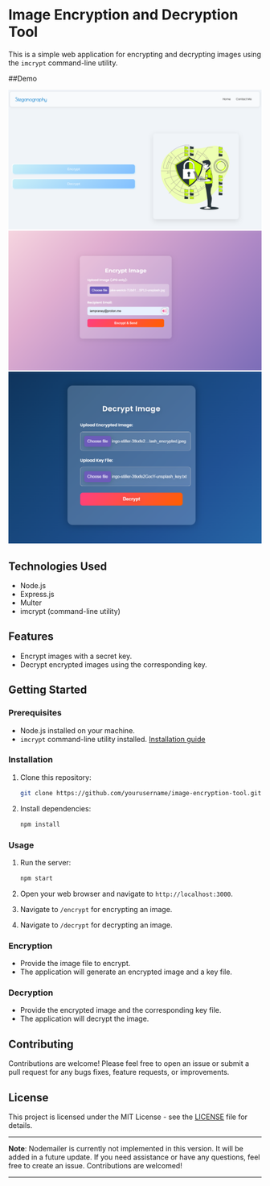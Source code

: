 

# Image Encryption and Decryption Tool

This is a simple web application for encrypting and decrypting images using the `imcrypt` command-line utility.

##Demo

![WelcomePage](./ss1.png)
![Encryption](./ss2.png)
![Decryption](./ss3.png)

## Technologies Used

- Node.js
- Express.js
- Multer
- imcrypt (command-line utility)

## Features

- Encrypt images with a secret key.
- Decrypt encrypted images using the corresponding key.

## Getting Started

### Prerequisites

- Node.js installed on your machine.
- `imcrypt` command-line utility installed. [Installation guide]([https://example.com/imcrypt-installation](https://www.npmjs.com/package/imcrypt))

### Installation

1. Clone this repository:

   ```bash
   git clone https://github.com/yourusername/image-encryption-tool.git
   ```

2. Install dependencies:

   ```bash
   npm install
   ```

### Usage

1. Run the server:

   ```bash
   npm start
   ```

2. Open your web browser and navigate to `http://localhost:3000`.

3. Navigate to `/encrypt` for encrypting an image.
   
4. Navigate to `/decrypt` for decrypting an image.

### Encryption

- Provide the image file to encrypt.
- The application will generate an encrypted image and a key file.

### Decryption

- Provide the encrypted image and the corresponding key file.
- The application will decrypt the image.

## Contributing

Contributions are welcome! Please feel free to open an issue or submit a pull request for any bugs fixes, feature requests, or improvements.

## License

This project is licensed under the MIT License - see the [LICENSE](LICENSE) file for details.

---

**Note**: Nodemailer is currently not implemented in this version. It will be added in a future update. If you need assistance or have any questions, feel free to create an issue. Contributions are welcomed!

--- 

